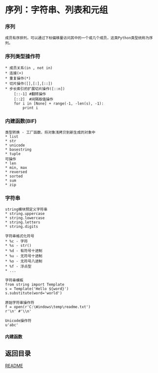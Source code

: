 序列：字符串、列表和元组
============================

### 序列
    成员有序排列，可以通过下标偏移量访问其中的一个或几个成员，这类Python类型统称为序列。

### 序列类型操作符
    * 成员关系(in , not in)
    * 连接(+)
    * 重复操作(*)
    * 切片操作([],[:],[::])
    * 步长索引的扩展切片操作([::n])
        [::-1] #翻转操作
        [::2]  #间隔取值操作
        for i in [None] + range(-1, -len(s), -1):
            print i

### 内建函数(BIF)
    类型转换 - 工厂函数，将对象浅拷贝到新生成的对象中
    * list
    * str
    * unicode
    * basestring
    * tuple
    可操作
    * len
    * min, max
    * reversed
    * sorted
    * sum
    * zip

### 字符串

    string模块预定义字符串
    * string.uppercase
    * string.lowercase
    * string.letters
    * string.digits

    字符串格式化符号
    * %c - 字符
    * %s - str()
    * %d - 有符号十进制
    * %u - 无符号十进制
    * %o - 无符号八进制
    * %f - 浮点型
    * ...

    字符串模板
    from string import Template
    s = Template('Hello ${word}')
    s.substitute(word='world')

    原始字符串操作符
    f = open(r'C:\Windows\temp\readme.txt')
    r'\n' #'\\n'

    Unicode操作符
    u'abc'

#### 内建函数

## 返回目录
[README](README.md)